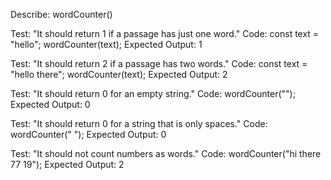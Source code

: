Describe: wordCounter()

Test: "It should return 1 if a passage has just one word."
Code:
const text = "hello";
wordCounter(text);
Expected Output: 1

Test: "It should return 2 if a passage has two words."
Code:
const text = "hello there";
wordCounter(text);
Expected Output: 2

Test: "It should return 0 for an empty string."
Code: 
wordCounter("");
Expected Output: 0

Test: "It should return 0 for a string that is only spaces."
Code: 
wordCounter("          ");
Expected Output: 0

Test: "It should not count numbers as words."
Code:
wordCounter("hi there 77 19");
Expected Output: 2

